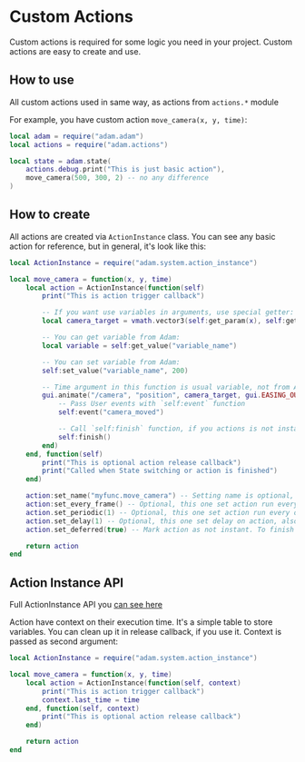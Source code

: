 # Custom Actions

Custom actions is required for some logic you need in your project. Custom actions are easy to create and use.


## How to use

All custom actions used in same way, as actions from `actions.*` module

For example, you have custom action `move_camera(x, y, time)`:

```lua
local adam = require("adam.adam")
local actions = require("adam.actions")

local state = adam.state(
	actions.debug.print("This is just basic action"),
	move_camera(500, 300, 2) -- no any difference
)
```


## How to create

All actions are created via `ActionInstance` class. You can see any basic action for reference, but in general, it's look like this:

```lua
local ActionInstance = require("adam.system.action_instance")

local move_camera = function(x, y, time)
	local action = ActionInstance(function(self)
		print("This is action trigger callback")

		-- If you want use variables in arguments, use special getter:
		local camera_target = vmath.vector3(self:get_param(x), self:get_param(y), 0)

		-- You can get variable from Adam:
		local variable = self:get_value("variable_name")

		-- You can set variable from Adam:
		self:set_value("variable_name", 200)

		-- Time argument in this function is usual variable, not from Adam Instance
		gui.animate("/camera", "position", camera_target, gui.EASING_OUTSINE, time, 0, function()
			-- Pass User events with `self:event` function
			self:event("camera_moved")

			-- Call `self:finish` function, if you actions is not instant (deferred flag is true)
			self:finish()
		end)
	end, function(self)
		print("This is optional action release callback")
		print("Called when State switching or action is finished")
	end)

	action:set_name("myfunc.move_camera") -- Setting name is optional, but recommended for debug stuff
	action:set_every_frame() -- Optional, this one set action run every frame, also set it as deferred action
	action.set_periodic(1) -- Optional, this one set action run every one second, also set it as deferred action
	action.set_delay(1) -- Optional, this one set delay on action, also set it as deferred action.
	action.set_deferred(true) -- Mark action as not instant. To finish it you should call `self:finish()`

	return action
end

```


## Action Instance API

Full ActionInstance API you [can see here](https://insality.github.io/defold-adam/modules/ActionInstance.html)

Action have context on their execution time. It's a simple table to store variables. You can clean up it in release callback, if you use it. Context is passed as second argument:

```lua
local ActionInstance = require("adam.system.action_instance")

local move_camera = function(x, y, time)
	local action = ActionInstance(function(self, context)
		print("This is action trigger callback")
		context.last_time = time
	end, function(self, context)
		print("This is optional action release callback")
	end)

	return action
end

```

